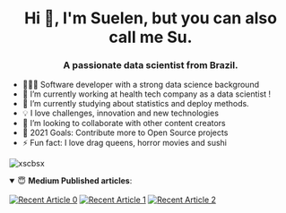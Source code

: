 <h1 align="center">Hi 👋, I'm Suelen, but you can also call me Su.</h1>
<h3 align="center">A passionate data scientist from Brazil.</h3>

- 👨🏻‍💻 Software developer with a strong data science background
- 🔭 I’m currently working at health tech company as a data scientist !
- 🌱 I’m currently studying about statistics and deploy methods.
- 💡 I love challenges, innovation and new technologies
- 👯 I’m looking to collaborate with other content creators
- 🥅 2021 Goals: Contribute more to Open Source projects
- ⚡ Fun fact: I love drag queens, horror movies and sushi

<p align="left"> <img src="https://komarev.com/ghpvc/?username=xscbsx&label=Profile%20views&color=0e75b6&style=flat" alt="xscbsx" /> </p>


</details>

<details open> 
 <summary> 😇 <b>Medium Published articles</b>: </summary>
<br>
    <a target="_blank" href="https://github-readme-medium-recent-article.vercel.app/medium/@xscbsx/0"><img src="https://github-readme-medium-recent-article.vercel.app/medium/@xscbsx/0" alt="Recent Article 0"></a>
    <a target="_blank" href="https://github-readme-medium-recent-article.vercel.app/medium/@pxscbsx/1"><img src="https://github-readme-medium-recent-article.vercel.app/medium/@xscbsx/1" alt="Recent Article 1"></a>
    <a target="_blank" href="https://github-readme-medium-recent-article.vercel.app/medium/@xscbsx/2"><img src="https://github-readme-medium-recent-article.vercel.app/medium/@xscbsx/2" alt="Recent Article 2"></a>

</details>


